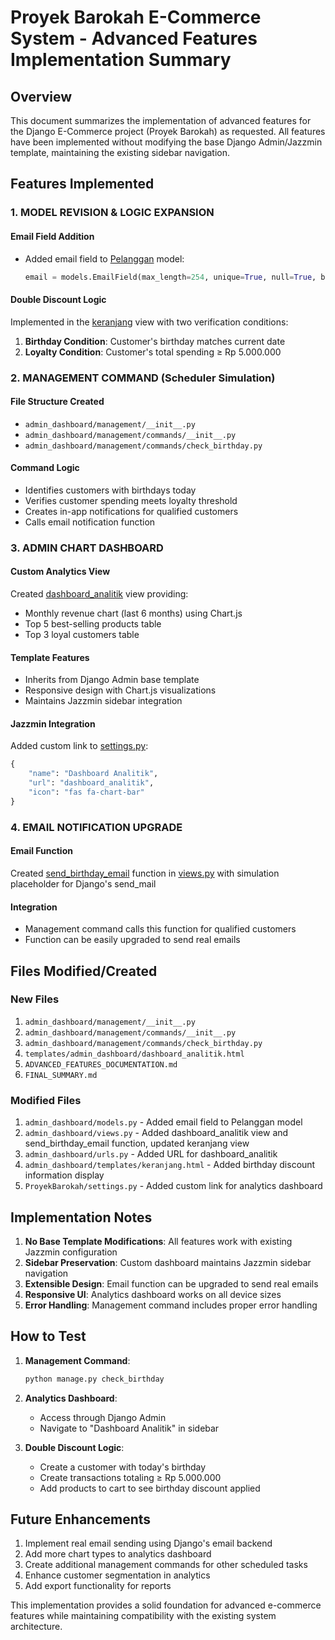 # Proyek Barokah E-Commerce System - Advanced Features Implementation Summary

## Overview
This document summarizes the implementation of advanced features for the Django E-Commerce project (Proyek Barokah) as requested. All features have been implemented without modifying the base Django Admin/Jazzmin template, maintaining the existing sidebar navigation.

## Features Implemented

### 1. MODEL REVISION & LOGIC EXPANSION

#### Email Field Addition
- Added email field to [Pelanggan](file:///E:/TA-2025/ta-django-commerce/admin_dashboard/models.py#L17-L34) model:
  ```python
  email = models.EmailField(max_length=254, unique=True, null=True, blank=True)
  ```

#### Double Discount Logic
Implemented in the [keranjang](file:///E:/TA-2025/ta-django-commerce/admin_dashboard/views.py#L193-L282) view with two verification conditions:
1. **Birthday Condition**: Customer's birthday matches current date
2. **Loyalty Condition**: Customer's total spending ≥ Rp 5.000.000

### 2. MANAGEMENT COMMAND (Scheduler Simulation)

#### File Structure Created
- `admin_dashboard/management/__init__.py`
- `admin_dashboard/management/commands/__init__.py`
- `admin_dashboard/management/commands/check_birthday.py`

#### Command Logic
- Identifies customers with birthdays today
- Verifies customer spending meets loyalty threshold
- Creates in-app notifications for qualified customers
- Calls email notification function

### 3. ADMIN CHART DASHBOARD

#### Custom Analytics View
Created [dashboard_analitik](file:///E:/TA-2025/ta-django-commerce/admin_dashboard/views.py#L1093-L1131) view providing:
- Monthly revenue chart (last 6 months) using Chart.js
- Top 5 best-selling products table
- Top 3 loyal customers table

#### Template Features
- Inherits from Django Admin base template
- Responsive design with Chart.js visualizations
- Maintains Jazzmin sidebar integration

#### Jazzmin Integration
Added custom link to [settings.py](file:///E:/TA-2025/ta-django-commerce/ProyekBarokah/settings.py):
```python
{
    "name": "Dashboard Analitik", 
    "url": "dashboard_analitik", 
    "icon": "fas fa-chart-bar"
}
```

### 4. EMAIL NOTIFICATION UPGRADE

#### Email Function
Created [send_birthday_email](file:///E:/TA-2025/ta-django-commerce/admin_dashboard/views.py#L1084-L1091) function in [views.py](file:///E:/TA-2025/ta-django-commerce/admin_dashboard/views.py) with simulation placeholder for Django's send_mail

#### Integration
- Management command calls this function for qualified customers
- Function can be easily upgraded to send real emails

## Files Modified/Created

### New Files
1. `admin_dashboard/management/__init__.py`
2. `admin_dashboard/management/commands/__init__.py`
3. `admin_dashboard/management/commands/check_birthday.py`
4. `templates/admin_dashboard/dashboard_analitik.html`
5. `ADVANCED_FEATURES_DOCUMENTATION.md`
6. `FINAL_SUMMARY.md`

### Modified Files
1. `admin_dashboard/models.py` - Added email field to Pelanggan model
2. `admin_dashboard/views.py` - Added dashboard_analitik view and send_birthday_email function, updated keranjang view
3. `admin_dashboard/urls.py` - Added URL for dashboard_analitik
4. `admin_dashboard/templates/keranjang.html` - Added birthday discount information display
5. `ProyekBarokah/settings.py` - Added custom link for analytics dashboard

## Implementation Notes

1. **No Base Template Modifications**: All features work with existing Jazzmin configuration
2. **Sidebar Preservation**: Custom dashboard maintains Jazzmin sidebar navigation
3. **Extensible Design**: Email function can be upgraded to send real emails
4. **Responsive UI**: Analytics dashboard works on all device sizes
5. **Error Handling**: Management command includes proper error handling

## How to Test

1. **Management Command**:
   ```bash
   python manage.py check_birthday
   ```

2. **Analytics Dashboard**:
   - Access through Django Admin
   - Navigate to "Dashboard Analitik" in sidebar

3. **Double Discount Logic**:
   - Create a customer with today's birthday
   - Create transactions totaling ≥ Rp 5.000.000
   - Add products to cart to see birthday discount applied

## Future Enhancements

1. Implement real email sending using Django's email backend
2. Add more chart types to analytics dashboard
3. Create additional management commands for other scheduled tasks
4. Enhance customer segmentation in analytics
5. Add export functionality for reports

This implementation provides a solid foundation for advanced e-commerce features while maintaining compatibility with the existing system architecture.
